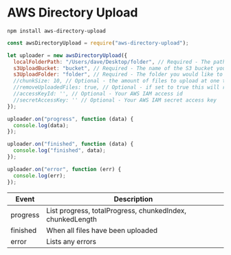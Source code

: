 # AWS Directory Upload

```
npm install aws-directory-upload
```

```js
const awsDirectoryUpload = require("aws-directory-upload");

let uploader = new awsDirectoryUpload({
  localFolderPath: "/Users/dave/Desktop/folder", // Required - The path to the folder you want to upload
  s3UploadBucket: "bucket", // Required - The name of the S3 bucket you want to upload to
  s3UploadFolder: "folder", // Required - The folder you would like to create in your bucket for the upload
  //chunkSize: 10, // Optional - the amount of files to upload at one time
  //removeUploadedFiles: true, // Optional - if set to true this will remove the files after they have been uploaded
  //accessKeyId: '', // Optional - Your AWS IAM access id
  //secretAccessKey: '' // Optional - Your AWS IAM secret access key
});

uploader.on("progress", function (data) {
  console.log(data);
});

uploader.on("finished", function (data) {
  console.log("finished", data);
});

uploader.on("error", function (err) {
  console.log(err);
});
```

| Event    | Description                                               |
| -------- | --------------------------------------------------------- |
| progress | List progress, totalProgress, chunkedIndex, chunkedLength |
| finished | When all files have been uploaded                         |
| error    | Lists any errors                                          |
